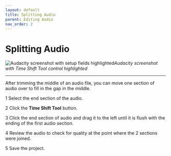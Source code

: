 ```yaml
---
layout: default
title: Splitting Audio
parent: Editing Audio
nav_order: 2
---
```


# Splitting Audio


![Audacity screenshot with setup fields highlighted](https://cch5ng.github.io/audacity-help/images/audacity_screen_split.jpg)*Audacity screenshot with Time Shift Tool control highlighted*


------


After trimming the middle of an audio file, you can move one section of audio over to fill in the gap in the middle.

1 Select the end section of the audio. 

2 Click the **Time Shift Tool** button.

3 Click the end section of audio and drag it to the left until it is flush with the ending of the first audio section.

4 Review the audio to check for quality at the point where the 2 sections were joined.

5 Save the project.